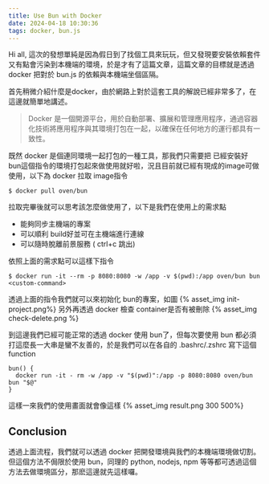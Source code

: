 ```yaml
---
title: Use Bun with Docker
date: 2024-04-18 10:30:36
tags: docker, bun.js
---
```

Hi all, 這次的發想單純是因為假日到了找個工具來玩玩，但又發現要安裝依賴套件又有點會污染到本機端的環境，於是才有了這篇文章，這篇文章的目標就是透過 docker 把對於 bun.js 的依賴與本機端坐個區隔。

首先稍微介紹什麼是docker，由於網路上對於這套工具的解說已經非常多了，在這邊就簡單地講述。

>Docker 是一個開源平台，用於自動部署、擴展和管理應用程序，通過容器化技術將應用程序與其環境打包在一起，以確保在任何地方的運行都具有一致性。

既然 docker 是個連同環境一起打包的一種工具，那我們只需要把 已經安裝好 bun這個指令的環境打包起來做使用就好啦，況且目前就已經有現成的image可做使用，以下為 docker 拉取 image指令

`$ docker pull oven/bun`

拉取完畢後就可以思考該怎麼做使用了，以下是我們在使用上的需求點
- 能夠同步主機端的專案
- 可以順利 build好並可在主機端進行連線
- 可以隨時脫離前景服務 ( ctrl+c 跳出)

依照上面的需求點可以這樣下指令

`$ docker run -it --rm -p 8080:8080 -w /app -v $(pwd):/app oven/bun bun <custom-command>`

透過上面的指令我們就可以來初始化 bun的專案，如圖
{% asset_img init-project.png%}
另外再透過 docker 檢查 container是否有被刪除
{% asset_img check-delete.png %}

到這邊我們已經可能正常的透過 docker 使用 bun了，但每次要使用 bun 都必須打這麼長一大串是蠻不友善的，於是我們可以在各自的 .bashrc/.zshrc 寫下這個 function

``` shell=
bun() {
  docker run -it - rm -w /app -v "$(pwd)":/app -p 8080:8080 oven/bun bun "$@"
}
```
這樣一來我們的使用畫面就會像這樣
{% asset_img result.png 300 500%}

## Conclusion
透過上面流程，我們就可以透過 docker 把開發環境與我們的本機端環境做切割。但這個方法不侷限於使用 bun，同理的 python, nodejs, npm 等等都可透過這個方法去做環境區分，那麽這邊就先這樣囉。

